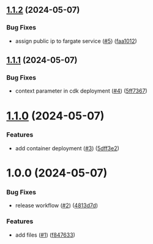 ## [1.1.2](https://github.com/lemiliomoreno/demo-devops-aws/compare/v1.1.1...v1.1.2) (2024-05-07)


### Bug Fixes

* assign public ip to fargate service ([#5](https://github.com/lemiliomoreno/demo-devops-aws/issues/5)) ([faa1012](https://github.com/lemiliomoreno/demo-devops-aws/commit/faa10126c31297e7b913102bd5b70603f72ed5a3))

## [1.1.1](https://github.com/lemiliomoreno/demo-devops-aws/compare/v1.1.0...v1.1.1) (2024-05-07)


### Bug Fixes

* context parameter in cdk deployment ([#4](https://github.com/lemiliomoreno/demo-devops-aws/issues/4)) ([5ff7367](https://github.com/lemiliomoreno/demo-devops-aws/commit/5ff73671b0336cc77568ddd2b3d8bd45d84cfd73))

# [1.1.0](https://github.com/lemiliomoreno/demo-devops-aws/compare/v1.0.0...v1.1.0) (2024-05-07)


### Features

* add container deployment ([#3](https://github.com/lemiliomoreno/demo-devops-aws/issues/3)) ([5dff3e2](https://github.com/lemiliomoreno/demo-devops-aws/commit/5dff3e271a05cb78f97958b3944da8bd8fa8b840))

# 1.0.0 (2024-05-07)


### Bug Fixes

* release workflow ([#2](https://github.com/lemiliomoreno/demo-devops-aws/issues/2)) ([4813d7d](https://github.com/lemiliomoreno/demo-devops-aws/commit/4813d7d17fc56cefa4669c129d9fe87cbe6ec7be))


### Features

* add files ([#1](https://github.com/lemiliomoreno/demo-devops-aws/issues/1)) ([f847633](https://github.com/lemiliomoreno/demo-devops-aws/commit/f8476330b85b37253481c48d0b499036bc129d1a))
